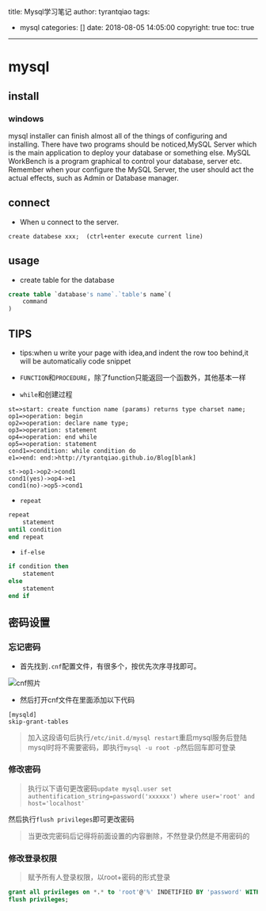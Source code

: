 title: Mysql学习笔记
author: tyrantqiao
tags:
- mysql
categories: []
date: 2018-08-05 14:05:00
copyright: true
toc: true
---
# mysql

## install

### windows

mysql installer can finish almost all of the things of configuring and installing. There have two programs should be noticed,MySQL Server which is the main application to deploy your database or something else. MySQL WorkBench is a program graphical to control your database, server etc. Remember when your configure the MySQL Server, the user should act the actual effects, such as Admin or Database manager.

## connect

- When u connect to the server.

`create databese xxx;  (ctrl+enter execute current line)`

## usage

- create table for the database

``` sql
create table `database's name`.`table's name`(
    command
)
```

## TIPS

- tips:when u write your page with idea,and indent the row too behind,it will be automaticaliy code snippet

- `FUNCTION`和`PROCEDURE`，除了function只能返回一个函数外，其他基本一样

- `while`和创建过程

```flow
st=>start: create function name (params) returns type charset name;
op1=>operation: begin
op2=>operation: declare name type;
op3=>operation: statement
op4=>operation: end while
op5=>operation: statement
cond1=>condition: while condition do
e1=>end: end:>http://tyrantqiao.github.io/Blog[blank]

st->op1->op2->cond1
cond1(yes)->op4->e1
cond1(no)->op5->cond1
```

- `repeat`

``` sql
repeat
    statement
until condition
end repeat
```

- `if-else`

``` sql
if condition then
    statement
else
    statement
end if
```

## 密码设置

### 忘记密码

- 首先找到`.cnf`配置文件，有很多个，按优先次序寻找即可。

![cnf照片](/cnf.png)

- 然后打开cnf文件在里面添加以下代码

``` code
[mysqld]
skip-grant-tables
```

> 加入这段语句后执行`/etc/init.d/mysql restart`重启mysql服务后登陆mysql时将不需要密码，即执行`mysql -u root -p`然后回车即可登录

### 修改密码

> 执行以下语句更改密码`update mysql.user set authentification_string=password('xxxxxx') where user='root' and host='localhost'`

然后执行`flush privileges`即可更改密码

> 当更改完密码后记得将前面设置的内容删除，不然登录仍然是不用密码的

### 修改登录权限

> 赋予所有人登录权限，以root+密码的形式登录

``` sql
grant all privileges on *.* to 'root'@'%' INDETIFIED BY 'password' WITH GRANT OPTION;
flush privileges;
```